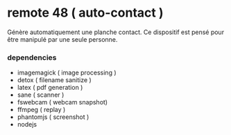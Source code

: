 # remote 48 ( auto-contact )

Génère automatiquement une planche contact. Ce dispositif est pensé pour être manipulé par une seule personne.

### dependencies

- imagemagick ( image processing )
- detox 			( filename sanitize )
- latex				( pdf generation )
- sane 				( scanner )
- fswebcam    ( webcam snapshot)
- ffmpeg      ( replay )
- phantomjs   ( screenshot )
- nodejs